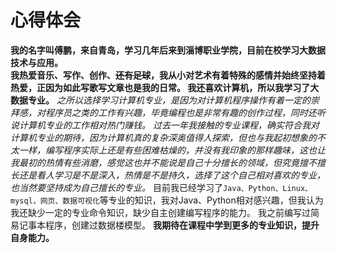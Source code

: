# 心得体会
**我的名字叫傅鹏，来自青岛，学习几年后来到淄博职业学院，目前在校学习大数据技术与应用。  
我热爱音乐、写作、创作、~~还有足球~~，我从小对艺术有着特殊的感情并始终坚持着热爱，正因为如此写歌写文章也是我的日常。
我还喜欢计算机，所以我学习了大数据专业。**
*之所以选择学习计算机专业，是因为对计算机程序操作有着一定的崇拜感，对程序员之类的工作有兴趣，毕竟编程也是非常有趣的创作过程，同时还听说计算机专业的工作相对热门赚钱。
过去一年我接触的专业课程，确实符合我对计算机专业的期待，因为计算机真的复杂深奥值得人探索，但也与我起初想象的不太一样，编写程序实际上还是有些困难枯燥的，并没有我印象的那样趣味，这也让我最初的热情有些消磨，感觉这也并不能说是自己十分擅长的领域，但究竟擅不擅长还是看人学习是不是深入，热情是不是持久，选择了这个自己相对喜欢的专业，也当然要坚持成为自己擅长的专业。*
目前我已经学习了`Java、Python、Linux、mysql，网页、数据可视化`等专业的知识，我对Java、Python相对感兴趣，但我认为我还缺少一定的专业命令知识，缺少自主创建编写程序的能力。
我之前编写过简易记事本程序，创建过数据楼模型。
**我期待在课程中学到更多的专业知识，提升自身能力。**
